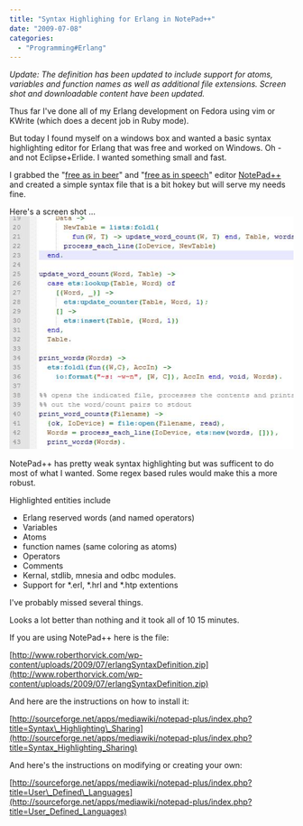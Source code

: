 ```yaml
---
title: "Syntax Highlighing for Erlang in NotePad++"
date: "2009-07-08"
categories: 
  - "Programming#Erlang"
---
```


_Update: The definition has been updated to include support for atoms, variables and function names as well as additional file extensions. Screen shot and downloadable content have been updated._

Thus far I've done all of my Erlang development on Fedora using vim or KWrite (which does a decent job in Ruby mode).

But today I found myself on a windows box and wanted a basic syntax highlighting editor for Erlang that was free and worked on Windows. Oh - and not Eclipse+Erlide. I wanted something small and fast.

I grabbed the "[free as in beer](http://en.wikipedia.org/wiki/Free_as_in_beer)" and "[free as in speech](http://en.wikipedia.org/wiki/Free_as_in_beer#.22Free_as_in_beer.22_vs_.22Free_as_in_speech.22)" editor [NotePad++](http://notepad-plus.sourceforge.net) and created a simple syntax file that is a bit hokey but will serve my needs fine.

Here's a screen shot ... ![Windows Erlang Syntax Highlighting Editor](/images/archive/screenshot1.jpg "Windows Erlang Syntax Highlighting Editor")

NotePad++ has pretty weak syntax highlighting but was sufficent to do most of what I wanted. Some regex based rules would make this a more robust.

Highlighted entities include

- Erlang reserved words (and named operators)
- Variables
- Atoms
- function names (same coloring as atoms)
- Operators
- Comments
- Kernal, stdlib, mnesia and odbc modules.
- Support for \*.erl, \*.hrl and \*.htp extentions

I've probably missed several things.

Looks a lot better than nothing and it took all of 10 15 minutes.

If you are using NotePad++ here is the file:

[http://www.roberthorvick.com/wp-content/uploads/2009/07/erlangSyntaxDefinition.zip](http://www.roberthorvick.com/wp-content/uploads/2009/07/erlangSyntaxDefinition.zip)

And here are the instructions on how to install it:

[http://sourceforge.net/apps/mediawiki/notepad-plus/index.php?title=Syntax\_Highlighting\_Sharing](http://sourceforge.net/apps/mediawiki/notepad-plus/index.php?title=Syntax_Highlighting_Sharing)

And here's the instructions on modifying or creating your own:

[http://sourceforge.net/apps/mediawiki/notepad-plus/index.php?title=User\_Defined\_Languages](http://sourceforge.net/apps/mediawiki/notepad-plus/index.php?title=User_Defined_Languages)

